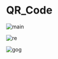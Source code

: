 # QR_Code

![main](https://github.com/rensibhimani/QR_Code/assets/137809172/08ac8d44-14fe-4873-95c2-360bd8a1ad44)


![re](https://github.com/rensibhimani/QR_Code/assets/137809172/95dca693-6815-4250-a26a-b0bcbc442ff9)


![gog](https://github.com/rensibhimani/QR_Code/assets/137809172/abb96edf-5de7-4437-a0ba-b9c80383bc0d)
